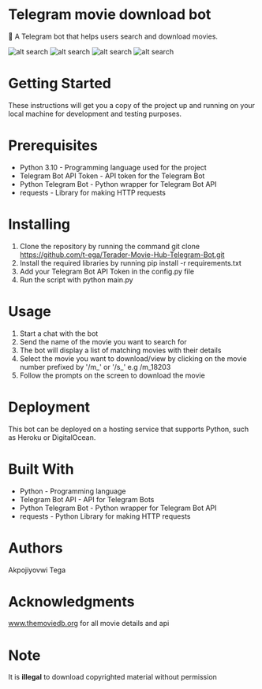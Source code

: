 # Telegram movie download bot
🎥 A Telegram bot that helps users search and download movies.

![alt search](https://res.cloudinary.com/dkhelyskt/image/upload/v1674738007/Screenshot_20230126_015717_wwpidv.png)
![alt search](https://res.cloudinary.com/dkhelyskt/image/upload/v1674738007/Screenshot_20230126_015739_mwmo11.png)
![alt search](https://res.cloudinary.com/dkhelyskt/image/upload/v1674738007/Screenshot_20230126_015810_n4hykf.png)
![alt search](https://res.cloudinary.com/dkhelyskt/image/upload/v1674738007/Screenshot_20230126_015827_cfxmf7.png)

# Getting Started
These instructions will get you a copy of the project up and running on your local machine for development and testing purposes.

# Prerequisites
- Python 3.10 - Programming language used for the project
- Telegram Bot API Token - API token for the Telegram Bot
- Python Telegram Bot - Python wrapper for Telegram Bot API
- requests - Library for making HTTP requests
# Installing
1. Clone the repository by running the command git clone https://github.com/t-ega/Terader-Movie-Hub-Telegram-Bot.git
2. Install the required libraries by running pip install -r requirements.txt
3. Add your Telegram Bot API Token in the config.py file
4. Run the script with python main.py

# Usage
1. Start a chat with the bot
2. Send the name of the movie you want to search for
3. The bot will display a list of matching movies with their details
4. Select the movie you want to download/view by clicking on the movie number prefixed by '/m_' or '/s_' e.g /m_18203
5. Follow the prompts on the screen to download the movie
# Deployment
This bot can be deployed on a hosting service that supports Python, such as Heroku or DigitalOcean.

# Built With
- Python - Programming language
- Telegram Bot API - API for Telegram Bots
- Python Telegram Bot - Python wrapper for Telegram Bot API
- requests - Python Library for making HTTP requests

# Authors
Akpojiyovwi Tega

# Acknowledgments
www.themoviedb.org for all movie details and api
# Note
It is **illegal** to download copyrighted material without permission
